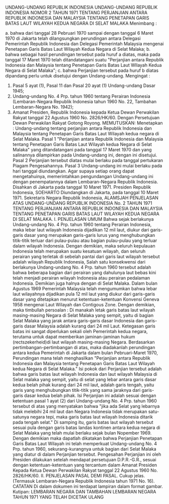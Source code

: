  UNDANG-UNDANG REPUBLIK INDONESIA UNDANG-UNDANG REPUBLIK INDONESIA NOMOR 2 TAHUN 1971 TENTANG PERJANJIAN ANTARA REPUBLIK INDONESIA DAN MALAYSIA TENTANG PENETAPAN GARIS BATAS LAUT WILAYAH KEDUA NEGARA DI SELAT MALAKA
Menimbang :

a. bahwa dari tanggal 28 Pebruari 1970 sampai dengan tanggal 6 Maret 1970 di Jakarta telah dilangsungkan perundingan antara Delegasi Pemerintah Republik Indonesia dan Delegasi Pemerintah Malaysia mengenai Penetapan Garis Batas Laut Wilayah Kedua Negara di Selat Malaka;
b. bahwa sebagai hasil perundingan tersebut pada huruf a diatas, maka pada tanggal 17 Maret 1970 telah ditandatangani suatu "Perjanjian antara Republik Indonesia dan Malaysia tentang Penetapan Garis Batas Laut WIlayah Kedua Negara di Selat Malaka";
c. bahwa Perjanjian tersebut pada huruf b diatas dipandang perlu untuk disetujui dengan Undang-undang.
Mengingat :

1. Pasal 5 ayat (1), Pasal 11 dan Pasal 20 ayat (1) Undang-undang Dasar 1945;
2. Undang-undang No. 4 Prp. tahun 1960 tentang Perairan Indonesia (Lembaran-Negara Republik Indonesia tahun 1960 No. 22, Tambahan Lembaran-Negara No. 1942);
3. Amanat Presiden, Republik Indonesia kepada Ketua Dewan Perwakilan Rakyat tanggal 22 Agustus 1960 No. 2826/HK/60. Dengan Persetujuan Dewan Perwakilan Rakyat Gotong Royong.
MEMUTUSKAN:
 Menetapkan : Undang-undang tentang perjanjian antara Republik Indonesia dan Malaysia tentang Penetapan Garis Batas Laut Wilayah kedua negara di Selat Malaka.
Pasal 1
"Perjanjian antara Republik Indonesia dan Malaysia tentang Penetapan Garis Batas Laut Wilayah kedua Negara di Selat Malaka" yang ditandatangani pada tanggal 17 Maret 1970 dan yang salinannya dilampirkan pada Undang-undang ini, dengan ini disetujui.
Pasal 2
Perjanjian tersebut diatas mulai berlaku pada tanggal pertukaran Piagam Pengesahannya.
Pasal 3
Undang-undang ini mulai berlaku pada hari tanggal diundangkan. Agar supaya setiap orang dapat mengetahuinya, memerintahkan pengundangan Undang-undang ini dengan penempatannya dalam Lembaran-Negara Republik Indonesia. Disahkan di Jakarta pada tanggal 10 Maret 1971. Presiden Republik Indonesia, SOEHARTO Diundangkan di Jakarta, pada tanggal 10 Maret 1971. Sekretaris Negara Republik Indonesia, ALAMSJAH PENJELASAN ATAS UNDANG-UNDANG REPUBLIK INDONESIA No. 2 TAHUN 1971 TENTANG PERJANJIAN ANTARA REPUBLIK INDONESIA DAN MALAYSIA TENTANG PENETAPAN GARIS BATAS LAUT WILAYAH KEDUA NEGARA DI SELAT MALAKA. I. PENJELASAN UMUM Bahwa sejak berlakunya Undang-undang No. 4 Prp. tahun 1960 tentang Perairan Indonesia, maka lebar laut wilayah Indonesia dijadikan 12 mil laut, diukur dari garis-garis dasar yang merupakan garis-garis lurus yang menghubungkan titik-titik terluar dari pulau-pulau atau bagian pulau-pulau yang terluar dalam wilayah Indonesia. Dengan demikian, maka seluruh kepulauan Indonesia telah merupakan suatu kesatuan wilayah, dan seluruh perairan yang terletak di sebelah pantai dari garis laut wilayah tersebut adalah wilayah Republik Indonesia, Salah satu konsekwensi dari berlakunya Undang-undang No. 4 Prp. tahun 1960 tersebut adalah bahwa beberapa bagian dari perairan yang dahulunya laut bebas kini telah menjadi perairan wilayah Indonesia atau perairan pedalaman Indonesia. Demikian juga halnya dengan di Selat Malaka. Dalam bulan Agustus 1969 Pemerintah Malaysia telah mengumumkan bahwa lebar laut wilayahnya dijadikan pula 12 mil laut yang diukur dari garis-garis dasar yang ditetapkan menurut ketentuan-ketentuan Konvensi Geneva 1958 mengenai Laut Wilayah dan Contigous Zone. Dengan demikian, maka timbullah persoalan : Di manakah letak garis batas laut wilayah masing-masing Negara di Selat Malaka yang sempit, yaitu di bagian Selat Malaka yang jarak antara garis-garis dasar Indonesia dan garis-garis dasar Malaysia adalah kurang dari 24 mil Laut. Ketegasan garis batas ini sangat diperlukan sekali oleh Pemerintah kedua negara, terutama untuk dapat memberikan jaminan-jaminan hukum (rectszekerheid)di laut wilayah masing-masing Negara. Berdasarkan pertimbangan-pertimbangan di atas, maka diadakanlah perundingan antara kedua Pemerintah di Jakarta dalam bulan Pebruari-Maret 1970, Perundingan mana telah menghasilkan "Perjanjian antara Republik Indonesia dan Malaysia tentang Penetapan Garis Batas Laut Wilayah kedua Negara di Selat Malaka." Isi pokok dari Perjanjian tersebut adalah bahwa garis batas laut wilayah Indonesia dan laut wilayah Malaysia di Selat malaka yang sempit, yaitu di selat yang lebar antara garis dasar kedua belah pihak kurang dari 24 mil laut, adalah garis tengah, yaitu garis yang menghubungkan titik-titik yang sama jaraknya dari garis-garis dasar kedua belah pihak. Isi Perjanjian ini adalah sesuai dengan ketentuan pasal 1 ayat (2) dari Undang-undang No. 4 Prp. tahun 1960 tersebut di atas yang menyatakan bahwa "jika ada Selat yang lebarnya tidak melebihi 24 mil laut dan Negara Indonesia tidak merupakan satu-satunya negara tepi, maka garis batas laut wilayah Indonesia ditarik pada tengah selat." Di samping itu, garis batas laut wilayah tersebut sesuai pula dengan garis batas landas kontinen antara kedua negara di Selat Malaka yang telah mulai berlaku sejak bulan Nopember 1969. Dengan demikian maka dapatlah dikatakan bahwa Perjanjian Penetapan Garis Batas Laut Wilayah ini telah memperkuat Undang-undang No. 4 Prp. tahun 1960, sekurang-kurangnya untuk bagian dari Selat Malaka yang diatur di dalam Perjanjian tersebut. Pengesahan Perjanjian ini oleh Presiden dilakukan setelah mendapat persetujuan D.P.R.-G.R., sesuai dengan ketentuan-ketentuan yang tercantum dalam Amanat Presiden Kepada Ketua Dewan Perwakilan Rakyat tanggal 22 Agustus 1960 No. 2826/HK/60. II. PENJELASAN PASAL DEMI PASAL. Cukup jelas. (Termasuk Lembaran-Negara Republik Indonesia tahun 1971 No. 16). CATATAN Di dalam dokumen ini terdapat lampiran dalam format gambar. Kutipan: LEMBARAN NEGARA DAN TAMBAHAN LEMBARAN NEGARA TAHUN 1971 YANG TELAH DICETAK ULANG